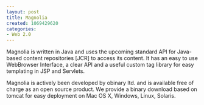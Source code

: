 ```yaml
--- 
layout: post
title: Magnolia
created: 1069429620
categories: 
- Web 2.0
---
```

Magnolia is written in Java and uses the upcoming standard API for Java-based content repositories [JCR] to access its content. It has an easy to use WebBrowser Interface, a clear API and a useful custom tag library for easy templating in JSP and Servlets.

Magnolia is actively been developed by obinary ltd. and is available free of charge as an open source product. We provide a binary download based on tomcat for easy deployment on Mac OS X, Windows, Linux, Solaris. 
